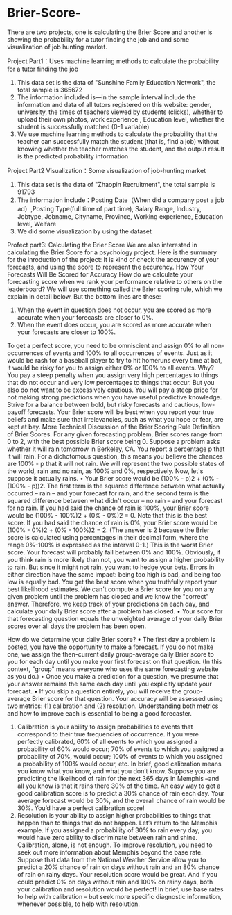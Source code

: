 # Brier-Score-
There are two projects, one is calculating the Brier Score and another is showing the probability for a tutor finding the job and and some visualization of job hunting market.


Project Part1：Uses machine learning methods to calculate the probability for a tutor finding the job
1. This data set is the data of "Sunshine Family Education Network", the total sample is 365672
2. The information included is—in the sample interval include the information and data of all tutors registered on this website: gender, university, the times of teachers viewed by students  (clicks), whether to upload their own photos, work experience , Education level, whether the student is successfully matched (0-1 variable)
3. We use machine learning methods to calculate the probability that the teacher can successfully match the student (that is, find a job) without knowing whether the teacher matches the student, and the output result is the predicted probability information


Project Part2 Visualization：Some visualization of job-hunting market
1. This data set is the data of "Zhaopin Recruitment", the total sample is 91793
2. The information include：Posting Date（When did a company post a job ad）,Posting Type(full time of part time), Salary Range, Industry,  Jobtype, Jobname, Cityname, Province, Working experience, Education level, Welfare
3. We did some visualization by using the dataset


Profect part3: Calculating the Brier Score
We are also interested in calculating the Brier Score for a psychology project. Here is the summary for the inroduction of the project:
It is kind of check the accurency of your forecasts, and using the score to represent the accurency.
How Your Forecasts Will Be Scored for Accuracy
How do we calculate your forecasting score when we rank your performance relative to others on the leaderboard? We will use something called the Brier scoring rule, which we explain in detail below. But the bottom lines are these:
1. When the event in question does not occur, you are scored as more accurate when your forecasts are closer to 0%.
2. When the event does occur, you are scored as more accurate when your forecasts are closer to 100%.

To get a perfect score, you need to be omniscient and assign 0% to all non-occurrences of events and 100% to all occurrences of events. Just as it would be rash for a baseball player to try to hit homeruns every time at bat, it would be risky for you to assign either 0% or 100% to all events. Why? You pay a steep penalty when you assign very high percentages to things that do not occur and very low percentages to things that occur. But you also do not want to be excessively cautious. You will pay a steep price for not making strong predictions when you have useful predictive knowledge. Strive for a balance between bold, but risky forecasts and cautious, low- payoff forecasts.
Your Brier score will be best when you report your true beliefs and make sure that irrelevancies, such as what you hope or fear, are kept at bay.
More Technical Discussion of the Brier Scoring Rule
Definition of Brier Scores. For any given forecasting problem, Brier scores range from 0 to 2, with the best possible Brier score being 0.
Suppose a problem asks whether it will rain tomorrow in Berkeley, CA. You report a percentage p that it will rain. For a dichotomous question, this means you believe the chances are 100% - p that it will not rain.
We will represent the two possible states of the world, rain and no rain, as 100% and 0%, respectively. Now, let's suppose it actually rains.
• Your Brier score would be (100% - p)2 + (0% - (100% - p))2. The first term is the squared difference between what actually occurred – rain – and your forecast for rain, and the second term is the squared difference between what didn't occur – no rain – and your forecast for no rain.
If you had said the chance of rain is 100%, your Brier score would be (100% - 100%)2 + (0% - 0%)2 = 0. Note that this is the best score. If you had said the chance of rain is 0%, your Brier score would be (100% - 0%)2 + (0% - 100%)2 = 2. (The answer is 2 because the Brier score is calculated using percentages in their decimal form, where the range 0%-100% is expressed as the interval 0-1.) This is the worst Brier score.
Your forecast will probably fall between 0% and 100%. Obviously, if you think rain is more likely than not, you want to assign a higher probability to rain. But since it might not rain, you want to hedge your bets. Errors in either direction have the same impact: being too high is bad, and being too low is equally bad. You get the best score when you truthfully report your best likelihood estimates.
We can't compute a Brier score for you on any given problem until the problem has closed and we know the "correct" answer. Therefore, we keep track of your predictions on each day, and calculate your daily Brier score after a problem has closed.
• Your score for that forecasting question equals the unweighted average of your daily Brier scores over all days the problem has been open.

How do we determine your daily Brier score?
• The first day a problem is posted, you have the opportunity to make a forecast. If you do not make one, we assign the then-current daily group-average daily Brier score to you for each day until you make your first forecast on that question. (In this context, "group" means everyone who uses the same forecasting website as you do.)
• Once you make a prediction for a question, we presume that your answer remains the same each day until you explicitly update your forecast.
• If you skip a question entirely, you will receive the group-average Brier score for that question.
Your accuracy will be assessed using two metrics: (1) calibration and (2) resolution. Understanding both metrics and how to improve each is essential to being a good forecaster.
1. Calibration is your ability to assign probabilities to events that correspond to their true frequencies of occurrence. If you were perfectly calibrated, 60% of all events to which you assigned a probability of 60% would occur; 70% of events to which you assigned a probability of 70%, would occur; 100% of events to which you assigned a probability of 100% would occur, etc. In brief, good calibration means you know what you know, and what you don’t know. Suppose you are predicting the likelihood of rain for the next 365 days in Memphis
–and all you know is that it rains there 30% of the time. An easy way to get a good calibration score is to predict a 30% chance of rain each day. Your average forecast would be 30%, and the overall chance of rain would be 30%. You’d have a perfect calibration score!
2. Resolution is your ability to assign higher probabilities to things that happen than to things that do not happen. Let’s return to the Memphis example. If you assigned a probability of 30% to rain every day, you would have zero ability to discriminate between rain and shine. Calibration, alone, is not enough. To improve resolution, you need to seek out more information about Memphis beyond the base rate. Suppose that data from the National Weather Service allow you to predict a 20% chance of rain on days without rain and an 80% chance of rain on rainy days. Your resolution score would be great. And if you could predict 0% on days without rain
and 100% on rainy days, both your calibration and resolution would be perfect! In brief, use base rates to help with calibration – but seek more specific diagnostic information, whenever possible, to help with resolution.
